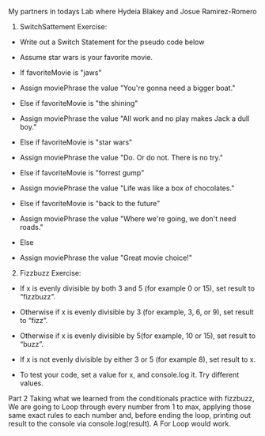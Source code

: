 My partners in todays Lab where Hydeia Blakey and Josue Ramirez-Romero

1. SwitchSattement Exercise:
- Write out a Switch Statement for the pseudo code below

- Assume star wars is your favorite movie.

- If favoriteMovie is "jaws"

- Assign moviePhrase the value "You're gonna need a bigger boat."

- Else if favoriteMovie is "the shining"

- Assign moviePhrase the value "All work and no play makes Jack a dull boy."

- Else if favoriteMovie is "star wars"

- Assign moviePhrase the value "Do. Or do not. There is no try."

- Else if favoriteMovie is "forrest gump"

- Assign moviePhrase the value "Life was like a box of chocolates."

- Else if favoriteMovie is "back to the future"

-  Assign moviePhrase the value "Where we're going, we don't need roads."

-  Else
-  Assign moviePhrase the value "Great movie choice!"


2. Fizzbuzz Exercise:
- If x is evenly divisible by both 3 and 5 (for example 0 or 15), set result to “fizzbuzz”.

- Otherwise if x is evenly divisible by 3 (for example, 3, 6, or 9), set result to “fizz”.

- Otherwise if x is evenly divisible by 5(for example, 10 or 15), set result to “buzz”.

- If x is not evenly divisible by either 3 or 5 (for example 8), set result to x.

- To test your code, set a value for x, and console.log it. Try different values. 

Part 2
Taking what we learned from the conditionals practice with fizzbuzz, We are going to Loop through every number from 1 to max, applying those same exact rules to each number and, before ending the loop, printing out result to the console via console.log(result). A For Loop would work. 
